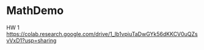 # MathDemo

HW 1
https://colab.research.google.com/drive/1_lb1vpiuTaDwGYk56dKKCV0uQZsvVxD1?usp=sharing
